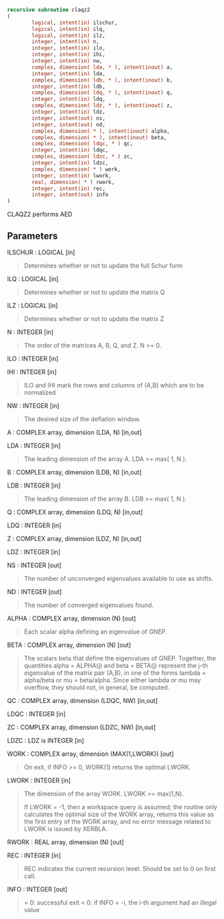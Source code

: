 ```fortran
recursive subroutine claqz2
(
        logical, intent(in) ilschur,
        logical, intent(in) ilq,
        logical, intent(in) ilz,
        integer, intent(in) n,
        integer, intent(in) ilo,
        integer, intent(in) ihi,
        integer, intent(in) nw,
        complex, dimension( lda, * ), intent(inout) a,
        integer, intent(in) lda,
        complex, dimension( ldb, * ), intent(inout) b,
        integer, intent(in) ldb,
        complex, dimension( ldq, * ), intent(inout) q,
        integer, intent(in) ldq,
        complex, dimension( ldz, * ), intent(inout) z,
        integer, intent(in) ldz,
        integer, intent(out) ns,
        integer, intent(out) nd,
        complex, dimension( * ), intent(inout) alpha,
        complex, dimension( * ), intent(inout) beta,
        complex, dimension( ldqc, * ) qc,
        integer, intent(in) ldqc,
        complex, dimension( ldzc, * ) zc,
        integer, intent(in) ldzc,
        complex, dimension( * ) work,
        integer, intent(in) lwork,
        real, dimension( * ) rwork,
        integer, intent(in) rec,
        integer, intent(out) info
)
```

CLAQZ2 performs AED

## Parameters
ILSCHUR : LOGICAL [in]
> Determines whether or not to update the full Schur form

ILQ : LOGICAL [in]
> Determines whether or not to update the matrix Q

ILZ : LOGICAL [in]
> Determines whether or not to update the matrix Z

N : INTEGER [in]
> The order of the matrices A, B, Q, and Z.  N >= 0.

ILO : INTEGER [in]

IHI : INTEGER [in]
> ILO and IHI mark the rows and columns of (A,B) which
> are to be normalized

NW : INTEGER [in]
> The desired size of the deflation window.

A : COMPLEX array, dimension (LDA, N) [in,out]

LDA : INTEGER [in]
> The leading dimension of the array A.  LDA >= max( 1, N ).

B : COMPLEX array, dimension (LDB, N) [in,out]

LDB : INTEGER [in]
> The leading dimension of the array B.  LDB >= max( 1, N ).

Q : COMPLEX array, dimension (LDQ, N) [in,out]

LDQ : INTEGER [in]

Z : COMPLEX array, dimension (LDZ, N) [in,out]

LDZ : INTEGER [in]

NS : INTEGER [out]
> The number of unconverged eigenvalues available to
> use as shifts.

ND : INTEGER [out]
> The number of converged eigenvalues found.

ALPHA : COMPLEX array, dimension (N) [out]
> Each scalar alpha defining an eigenvalue
> of GNEP.

BETA : COMPLEX array, dimension (N) [out]
> The scalars beta that define the eigenvalues of GNEP.
> Together, the quantities alpha = ALPHA(j) and
> beta = BETA(j) represent the j-th eigenvalue of the matrix
> pair (A,B), in one of the forms lambda = alpha/beta or
> mu = beta/alpha.  Since either lambda or mu may overflow,
> they should not, in general, be computed.

QC : COMPLEX array, dimension (LDQC, NW) [in,out]

LDQC : INTEGER [in]

ZC : COMPLEX array, dimension (LDZC, NW) [in,out]

LDZC : LDZ is INTEGER [in]

WORK : COMPLEX array, dimension (MAX(1,LWORK)) [out]
> On exit, if INFO >= 0, WORK(1) returns the optimal LWORK.

LWORK : INTEGER [in]
> The dimension of the array WORK.  LWORK >= max(1,N).
> 
> If LWORK = -1, then a workspace query is assumed; the routine
> only calculates the optimal size of the WORK array, returns
> this value as the first entry of the WORK array, and no error
> message related to LWORK is issued by XERBLA.

RWORK : REAL array, dimension (N) [out]

REC : INTEGER [in]
> REC indicates the current recursion level. Should be set
> to 0 on first call.

INFO : INTEGER [out]
> = 0: successful exit
> < 0: if INFO = -i, the i-th argument had an illegal value
